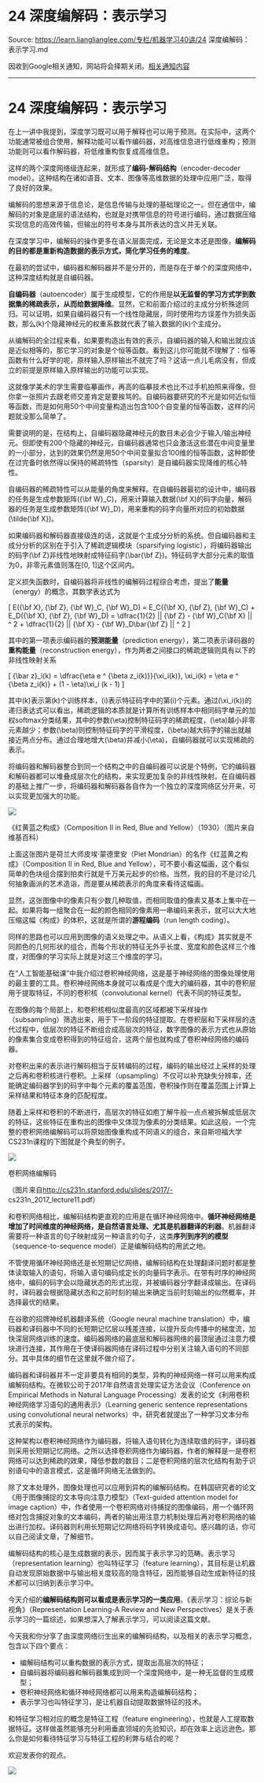 # 24 深度编解码：表示学习 

Source: https://learn.lianglianglee.com/专栏/机器学习40讲/24 深度编解码：表示学习.md

因收到Google相关通知，网站将会择期关闭。[相关通知内容](https://lumendatabase.org/notices/44265620)

---

# 24 深度编解码：表示学习

在上一讲中我提到，深度学习既可以用于解释也可以用于预测。在实际中，这两个功能通常被组合使用，解释功能可以看作编码器，对高维信息进行低维重构；预测功能则可以看作解码器，将低维重构恢复成高维信息。

这样的两个深度网络级连起来，就形成了**编码-解码结构**（encoder-decoder model）。这种结构在诸如语音、文本、图像等高维数据的处理中应用广泛，取得了良好的效果。

编解码的思想来源于信息论，是信息传输与处理的基础理论之一。但在通信中，编解码的对象是底层的语法结构，也就是对携带信息的符号进行编码，通过数据压缩实现信息的高效传输，但输出的符号本身与其所表达的含义并无关联。

在深度学习中，编解码的操作更多在语义层面完成，无论是文本还是图像，**编解码的目的都是重新构造数据的表示方式，简化学习任务的难度**。

在最初的尝试中，编码器和解码器并不是分开的，而是存在于单个的深度网络中，这种深度结构就是自编码器。

**自编码器**（autoencoder）属于生成模型，它的作用是**以无监督的学习方式学到数据集的稀疏表示，从而给数据降维**。显然，它和前面介绍过的主成分分析殊途同归。可以证明，如果自编码器只有一个线性隐藏层，同时使用均方误差作为损失函数，那么\(k\)个隐藏神经元的权重系数就代表了输入数据的\(k\)个主成分。

从编解码的全过程来看，如果要构造出有效的表示，自编码器的输入和输出就应该是近似相等的，那它学习的对象是个恒等函数。看到这儿你可能就不理解了：恒等函数有什么好学的呢，原样输入原样输出不就完了吗？这话一点儿毛病没有，但成立的前提是原样输入原样输出的功能可以实现。

这就像学美术的学生需要临摹画作，再高的临摹技术也比不过手机拍照来得像，但你拿一张照片去跟老师交差肯定是要挨骂的。自编码器要研究的不光是如何近似恒等函数，而是如何用50个中间变量构造出包含100个自变量的恒等函数，这样的问题就没那么简单了。

需要说明的是，在结构上，自编码器隐藏神经元的数目未必会少于输入/输出神经元。但即使有200个隐藏的神经元，自编码器通常也只会激活这些潜在中间变量里的一小部分，达到的效果仍然是用50个中间变量拟合100维的恒等函数，这种即使在过完备时依然得以保持的稀疏特性（sparsity）是自编码器实现降维的核心特性。

自编码器的稀疏特性可以从能量的角度来解释。在自编码器最初的设计中，编码器的任务是生成参数矩阵\({\\bf W}\_C\)，用来计算输入数据\(\\bf X\)的码字向量，解码器的任务是生成参数矩阵\({\\bf W}\_D\)，用来重构的码字向量所对应的初始数据\(\\tilde{\\bf X}\)。

如果编码器和解码器直接级连的话，这就是个主成分分析的系统。但自编码器和主成分分析的区别在于引入了稀疏逻辑模块（sparsifying logistic），将编码器输出的码字\(\\bf Z\)非线性地映射成特征码字\(\\bar{\\bf Z}\)。特征码字大部分元素的取值为0，非零元素值则落在[0, 1]这个区间内。

定义损失函数时，自编码器将非线性的编解码过程综合考虑，提出了**能量**（energy）的概念，其数学表达式为

\[ E({\\bf X}, {\\bf Z}, {\\bf W}\_C, {\\bf W}\_D) = E\_C({\\bf X}, {\\bf Z}, {\\bf W}\_C) + E\_D({\\bf X}, {\\bf Z}, {\\bf W}\_D) = \\dfrac{1}{2} || {\\bf Z} - {\\bf W}\_C{\\bf X} || ^ 2 + \\dfrac{1}{2} || {\\bf X} - {\\bf W}\_D\\bar{\\bf Z} || ^ 2 \]

其中的第一项表示编码器的**预测能量**（prediction energy），第二项表示译码器的**重构能量**（reconstruction energy），作为两者之间接口的稀疏逻辑则具有以下的非线性映射关系

\[ {\\bar z}\_i(k) = \\dfrac{\\eta e ^ {\\beta z\_i(k)}}{\\xi\_i(k)}, \\xi\_i(k) = \\eta e ^ {\\beta z\_i(k)} + (1 - \\eta)\\xi\_i (k - 1) \]

其中\(k\)表示第\(k\)个训练样本，\(i\)表示特征码字中的第\(i\)个元素。通过\(\\xi\_i(k)\)的递归表达式可以看出，稀疏逻辑的本质就是计算所有训练样本中相同码字单元的加权softmax分类结果，其中的参数\(\\eta\)控制特征码字的稀疏程度，\(\\eta\)越小非零元素越少；参数\(\\beta\)则控制特征码字的平滑程度，\(\\beta\)越大码字的输出就越接近两点分布。通过合理地增大\(\\beta\)并减小\(\\eta\)，自编码器就可以实现稀疏的表示。

将编码器和解码器整合到同一个结构之中的自编码器可以说是个特例，它的编码器和解码器都可以堆叠成层次化的结构，来实现更加复杂的非线性映射。在自编码器的基础上推广一步，将编码器和解码器各自作为一个独立的深度网络区分开来，可以实现更加强大的功能。

![](assets/bb0c87c3718f644292a92057696b474d.jpg)

《红黄蓝之构成》（Composition II in Red, Blue and Yellow）（1930）（图片来自维基百科）

上面这张图片是荷兰大师皮埃·蒙德里安（Piet Mondrian）的名作《红蓝黄之构成》（Composition II in Red, Blue and Yellow），可不要小看这幅画，这个看似简单的色块组合摆到拍卖行就是千万美元起步的价格。当然，我的目的不是讨论几何抽象画派的艺术造诣，而是要从稀疏表示的角度来看待这幅画。

显然，这张图像中的像素只有少数几种取值，而相同取值的像素又基本上集中在一起。如果将每一组聚合在一起的颜色相同的像素用一串编码来表示，就可以大大地压缩这幅《构成》的体积，这就是所谓的**游程编码**（run length coding）。

同样的思路也可以应用到图像的语义处理之中。从语义上看，《构成》其实就是不同颜色的几何形状的组合，而每个形状的特征无外乎长度、宽度和颜色这样三个维度，对图像的学习实际上就是对这三个维度的学习。

在“人工智能基础课”中我介绍过卷积神经网络，这是基于神经网络的图像处理使用的最主要的工具。卷积神经网络本身就可以看成是个庞大的编码器，其中的卷积层用于提取特征，不同的卷积核（convolutional kernel）代表不同的特征类型。

在图像的每个局部上，和卷积核相似度最高的区域都被下采样操作（subsampling）筛选出来，用于下一阶段的特征提取。在卷积层和下采样层的迭代过程中，低层次的特征不断组合成高层次的特征，数字图像的表示方式也从原始的像素集合变成卷积得到的特征组合，这两个层也就构成了卷积神经网络的编码器。

对卷积出来的表示进行解码相当于反转编码的过程，编码的输出经过上采样的处理之后再和卷积核进行卷积。上采样（upsampling）不仅可以补充缺失分辨率，还能确定编码器学到的码字中每个元素的覆盖范围，卷积操作则在覆盖范围上计算上采样结果和特征本身的匹配程度。

随着上采样和卷积的不断进行，高层次的特征如庖丁解牛般一点点被拆解成低层次的特征，这些特征在重构出的图像中又体现为像素的分类结果。如此这般，一个完整的卷积网络编解码可以将原始图像重构成不同语义的组合，来自斯坦福大学CS231n课程的下图就是个典型的例子。

![](assets/bc40ddc12fd1da0b371a5e5c45558395.png)

卷积网络编解码

（图片来自<http://cs231n.stanford.edu/slides/2017/->
cs231n\_2017\_lecture11.pdf）

和卷积网络相比，编解码结构更直观的应用是在循环神经网络中。**循环神经网络是增加了时间维度的神经网络，是自然语言处理、尤其是机器翻译的利器**。机器翻译需要将一种语言的句子映射成另一种语言的句子，这类**序列到序列的模型**（sequence-to-sequence model）正是编解码结构的用武之地。

不管使用循环神经网络还是长短期记忆网络，编解码结构在处理翻译问题时都是整体读取输入的语句，将输入语句编码成定长的向量码字表示。在带有时序的神经网络中，编码的码字会以隐藏状态的形式出现，并被编码器分字翻译成输出。在译码时，译码器会根据隐藏状态和之前时刻的输出来确定当前时刻输出的似然概率，并选择最优的结果。

在谷歌的招牌神经机器翻译系统（Google neural machine translation）中，编码器和译码器中不同的长短期记忆层以残差连接，以提升反向传播中的梯度流，加快深层网络训练的速度。编码器网络的最底层和解码器网络的最顶层通过注意力模块进行连接，其作用在于使译码器网络在译码过程中分别关注输入语句的不同部分。其中具体的细节在这里就不做介绍了。

编码器和译码器并不一定非要具有相同的类型，异构的神经网络一样可以用来构成编解码结构。在微软公司于2017年自然语言处理实证方法会议（Conference on Empirical Methods in Natural Language Processing）发表的论文《利用卷积神经网络学习语句的通用表示》（Learning generic sentence representations using convolutional neural networks）中，研究者就提出了一种学习文本分布式表示的架构。

这种架构以卷积神经网络作为编码器，将输入语句转化为连续取值的码字，译码器则采用长短期记忆网络。之所以选择卷积网络作为编码器，作者的解释是一是卷积网络可以达到稀疏的效果，降低参数的数目；二是卷积网络的层次化结构有助于识别语句中的语言模式，这是循环网络无法做到的。

除了文本处理外，图像处理也可以应用到异构的编解码结构。在韩国研究者的论文《用于图像捕捉的文本导向注意力模型》（Text-guided attention model for image caption）中，作者使用一个卷积网络对待捕捉的图像编码，用一个循环网络对包含捕捉对象的文本编码，两者的输出用注意力机制处理后再对卷积网络的输出进行加权。译码器则利用长短期记忆网络将码字转换成语句。感兴趣的话，你可以自己阅读文章，了解细节。

编解码结构的核心是生成数据的表示，因而属于表示学习的范畴。表示学习（representation learning）也叫特征学习（feature learning），其目标是让机器自动发现原始数据中与输出相关度较高的隐含特征，因而能够自动生成新特征的技术都可以归纳到表示学习中。

今天介绍的**编解码结构则可以看成是表示学习的一类应用**。《表示学习：综论与新视角》（Representation Learning-A Review and New Perspectives）是关于表示学习的一篇综述，如果想深入了解表示学习，可以阅读这篇文献。

今天我和你分享了由深度网络衍生出来的编解码结构，以及相关的表示学习概念，包含以下四个要点：

* 编解码结构可以重构数据的表示方式，提取出高层次的特征；
* 自编码器将编码器和解码器集成到同一个深度网络中，是一种无监督的生成模型；
* 卷积神经网络和循环神经网络都可以用来构造编解码结构；
* 表示学习也叫特征学习，是让机器自动提取数据特征的技术。

和特征学习相对应的概念是特征工程（feature engineering），也就是人工提取数据特征。这样做虽然能够充分利用垂直领域的先验知识，却在效率上远远逊色。那么你是如何看待特征学习与特征工程的利弊与结合的呢？

欢迎发表你的观点。

![](assets/b472670030ffe23904c2b0e16d11d4e5.jpg)